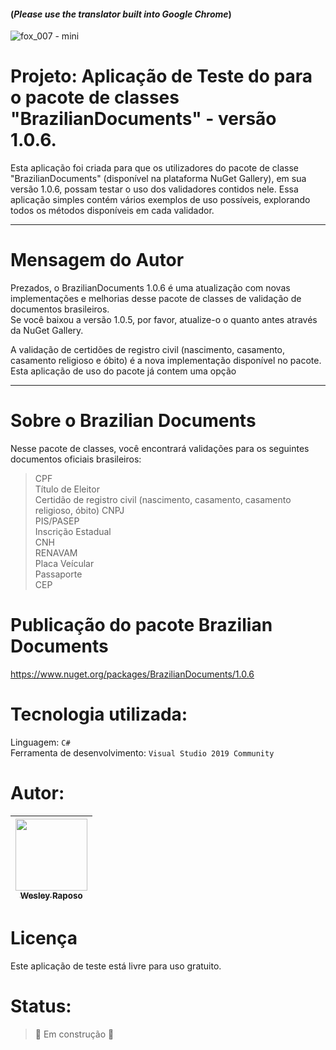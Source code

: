 #### (*Please use the translator built into Google Chrome*)
![fox_007 - mini](https://user-images.githubusercontent.com/50245831/237539094-b20fe912-e476-4795-b3cf-a10b9c7cf426.png)
# Projeto: Aplicação de Teste do para o pacote de classes "BrazilianDocuments" - versão 1.0.6.

Esta aplicação foi criada para que os utilizadores do pacote de classe "BrazilianDocuments" (disponível na plataforma NuGet Gallery), em sua versão 1.0.6, possam testar o uso dos validadores contidos nele. Essa aplicação simples contém vários exemplos de uso possíveis, explorando todos os métodos disponíveis em cada validador. 

---------------------
# Mensagem do Autor

Prezados, o BrazilianDocuments 1.0.6 é uma atualização com novas implementações e melhorias desse pacote de classes de validação de documentos brasileiros.  
Se você baixou a versão 1.0.5, por favor, atualize-o o quanto antes através da NuGet Gallery.  
  
A validação de certidões de registro civil (nascimento, casamento, casamento religioso e óbito) é a nova implementação disponível no pacote.  
Esta aplicação de uso do pacote já contem uma opção

---------------------

# Sobre o Brazilian Documents

Nesse pacote de classes, você encontrará validações para os seguintes documentos oficiais brasileiros:
> CPF  
> Título de Eleitor  
> Certidão de registro civil (nascimento, casamento, casamento religioso, óbito)
> CNPJ  
> PIS/PASEP  
> Inscrição Estadual  
> CNH  
> RENAVAM  
> Placa Veícular  
> Passaporte  
> CEP  

# Publicação do pacote Brazilian Documents

https://www.nuget.org/packages/BrazilianDocuments/1.0.6

# Tecnologia utilizada:

Linguagem: ```C#```  
Ferramenta de desenvolvimento: ```Visual Studio 2019 Community```  


# Autor:

| [<img src="https://avatars.githubusercontent.com/u/50245831?v=4" width=115><br><sub>Wesley Raposo</sub>](https://github.com/wesleyRaposo) 
| :---: |



# Licença

Este aplicação de teste está livre para uso gratuito.  

 

# Status:

> :construction: Em construção :construction:
